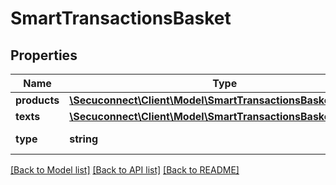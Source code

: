 # SmartTransactionsBasket

## Properties
Name | Type | Description | Notes
------------ | ------------- | ------------- | -------------
**products** | [**\Secuconnect\Client\Model\SmartTransactionsBasketProduct[]**](SmartTransactionsBasketProduct.md) | Products | [optional] 
**texts** | [**\Secuconnect\Client\Model\SmartTransactionsBasketText[]**](SmartTransactionsBasketText.md) | Texts | [optional] 
**type** | **string** | Basket Type | [optional] 

[[Back to Model list]](../README.md#documentation-for-models) [[Back to API list]](../README.md#documentation-for-api-endpoints) [[Back to README]](../README.md)


